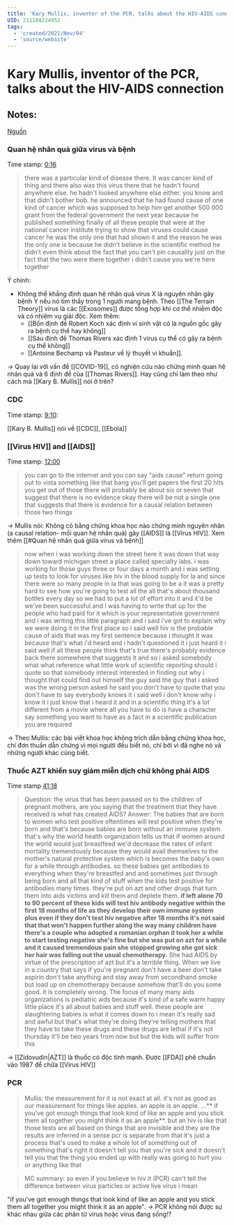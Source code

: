 ```yaml
---
title: 'Kary Mullis, inventor of the PCR, talks about the HIV-AIDS connection'
UID: 211104224952
tags:
  - 'created/2021/Nov/04'
  - 'source/website'
---
```

# Kary Mullis, inventor of the PCR, talks about the HIV-AIDS connection

## Notes:

[Nguồn](https://www.youtube.com/watch?app=desktop&v=9vuxibKj4z8)

### Quan hệ nhân quả giữa virus và bệnh
Time stamp: [0:16](https://youtu.be/9vuxibKj4z8?t=16)

> there was a particular kind of disease there. It was cancer kind of thing and there also was this virus there that he hadn't found anywhere else. he hadn't looked anywhere else either. 
you know and that didn't bother bob.
he announced that he had found cause of one kind of cancer which was supposed to help him get another 500 000 grant from the federal government the next year because he published something finally of all these people that were at the national cancer institute trying to show that viruses could cause cancer he was the only one that had shown it and the reason he was the only one is because he didn't believe in the scientific method he didn't even think about the fact that you can't pin causality just on the fact that the two were there together i didn't cause you we're here together

Ý chính:
- Không thể khẳng định quan hệ nhân quả virus X là nguyên nhân gây bệnh Y nếu nó tìm thấy trong 1 người mang bệnh. Theo [[The Terrain Theory]] virus là các [[Exosomes]] được tổng hợp khi cơ thể nhiễm độc và có nhiệm vụ giải độc. Xem thêm:
	-  [[Bốn định đề Robert Koch  xác định vi sinh vật có là nguồn gốc gây ra bệnh cụ thể hay không]]
	-  [[Sáu định đề Thomas Rivers xác định 1 virus cụ thể có gây ra bệnh cụ thể không]]
	-  [[Antoine Bechamp và Pasteur về lý thuyết vi khuẩn]]. 

-> Quay lại với vấn đề [[COVID-19]], có nghiện cứu nào chứng minh quan hệ nhân quả và 6 định đề của [[Thomas Rivers]]. Hay cũng chỉ làm theo như cách mà [[Kary B. Mullis]] nói ở trên?

### CDC
Time stamp: [9:10](https://youtu.be/9vuxibKj4z8?t=550): 

[[Kary B. Mullis]] nói về [[CDC]], [[Ebola]]

### [[Virus HIV]] and [[AIDS]]
Time stamp: [12:00](https://youtu.be/9vuxibKj4z8?t=722)

> you can go to the internet and you can say "aids cause" return going out to vista something like that bang you'll get papers the first 20 hits you get out of those there will probably be about six or seven that suggest that there is no evidence okay there will be not a single one that suggests that there is evidence for a causal relation between those two things 

-> Mullis nói: Không có bằng chứng khoa học nào chứng minh nguyên nhân (a causal relation- mối quan hệ nhân quả) gây [[AIDS]] là [[Virus HIV]]. Xem thêm [[#Quan hệ nhân quả giữa virus và bệnh]]

> now when i was working down the street here it was down that way down toward michigan street a place called specialty labs.
i was working for those guys three or four days a month and i was setting up tests to look for viruses like hiv in the blood supply for la and since there were so many people in la that was going to be a it was a pretty hard to see how you're going to test all the all that's about thousand bottles every day so we had to put a lot of effort into it and it'd be we've been successful and i was having to write that up for the people who had paid for it which is your representative government and i was writing this little paragraph and i said i've got to explain why we were doing it in the first place so i said well hiv is the probable cause of aids that was my first sentence because i thought it was because that's what i'd heard and i hadn't questioned it i just heard it i said well if all these people think that's true there's probably evidence back there somewhere that suggests it and so i asked somebody what what reference what little work of scientific reporting should i quote so that somebody interest interested in finding out why i thought that could find out himself the guy said the guy that i asked was the wrong person asked he said you don't have to quote that you don't have to say everybody knows it i said well i don't know why i know it i just know that i heard it and in a scientific thing it's a lot different from a movie where all you have to do is have a character say something you want to have as a fact in a scientific publication you are required

-> Theo Mullis: các bài viết khoa học không trích dẫn bằng chứng khoa học, chỉ đơn thuần dẫn chứng vì mọi người đều biết nó, chỉ bởi vì đã nghe nó và những người khác cũng biết.

### Thuốc AZT khiến suy giảm miễn dịch chứ không phải AIDS
Time stamp [41:18](https://youtu.be/9vuxibKj4z8?t=2478)

> Question: the virus that has been passed on to the children of pregnant mothers, are you saying that the treatment that they have received is what has created AIDS?
> Answer: The babies that are born to women who test positive oftentimes will test positive when they're born and that's because babies are born without an immune system. 
that's why the world health organization tells us that if women around the world would just breastfeed 
we'd decrease the rates of infant mortality tremendously because they would avail themselves to the mother's natural protective system which is becomes the baby's own for a while through antibodies.
so these babies get antibodies to everything when they're breastfed and and sometimes just through being born and all that kind of stuff when the kids test positive for antibodies many times.
they're put on azt and other drugs that turn them into aids victims and kill them and deplete them.
**if left alone 70 to 90 percent of these kids will test hiv antibody negative within the first 18 months of life as they develop their own immune system plus even if they don't test hiv negative after 18 months it's not said that that won't happen further along the way many children have there's a couple who adopted a romanian orphan it took her a while to start testing negative she's fine but she was put on azt for a while and it caused tremendous pain she stopped growing she got sick her hair was falling out the usual chemotherapy.**
She had AIDS by virtue of the prescription of azt but it's a terrible thing. 
When we live in a country that says if you're pregnant don't have a beer don't take aspirin don't take anything and stay away from secondhand smoke but load up on chemotherapy because somehow that'll do you some good. it is completely wrong. 
The focus of many many aids organizations is pediatric aids because it's kind of a safe warm happy little place it's all about babies and stuff well. these people are slaughtering babies is what it comes down to i mean it's really sad and awful but that's what they're doing they're telling mothers that they have to take these drugs and these drugs are lethal if it's not thursday it'll be two years from now but but the kids will suffer from this

-> [[Zidovudin|AZT]] là thuốc có độc tính mạnh. Được [[FDA]] phê chuẩn vào 1987 để chữa [[Virus HIV]]

### PCR
> Mullis: the measurement for it is not exact at all. it's not as good as our measurement for things like apples. an apple is an apple. ...** if you've got enough things that look kind of like an apple and you stick them all together you might think it as an apple**. but an hiv is like that those tests are all based on things that are invisible and they are the results are inferred in a sense pcr is separate from that it's just a process that's used to make a whole lot of something out of something that's right
it doesn't tell you that you're sick and it doesn't tell you that the thing you ended up with really was going to hurt you or anything like that

> MC summary: so even if you believe in hiv it (PCR) can't tell the difference between virus particles or active live virus i mean 

"if you've got enough things that look kind of like an apple and you stick them all together you might think it as an apple".
-> PCR không nói được sự khác nhau giữa các phân tử virus hoặc virus đang sống!?


